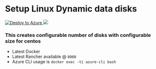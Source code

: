 # Setup Linux Dynamic data disks 

<a href="https://portal.azure.com/#create/Microsoft.Template/uri/https%3A%2F%2Fraw.githubusercontent.com%2Fazure%2azure-quickstart-templates%2Fmaster%2F201-vm-linux-dynamic-data-disks%2Fazuredeploy.json" target="_blank">
   <img alt="Deploy to Azure" src="http://azuredeploy.net/deploybutton.png"/>
</a>

  <a href="http://armviz.io/#/?load=https%3A%2F%2Fraw.githubusercontent.com%2Fazure%2azure-quickstart-templates%2Fmaster%2F201-vm-linux-dynamic-data-disks%2Fazuredeploy.json" target="_blank">  
<img src="http://armviz.io/visualizebutton.png"/> </a>  

### This creates configurable number of disks with configurable size for centos
* Latest Docker
* Latest Rancher available @ <code>8080</code>
* Azure CLI usage is <code>docker exec -ti azure-cli bash</code>
